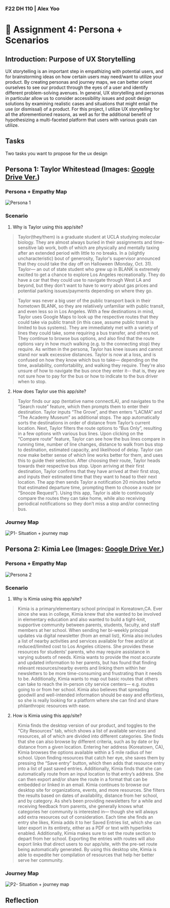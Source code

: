 ### F22 DH 110 | Alex Yoo
# :busts_in_silhouette: Assignment 4: Persona + Scenarios

## Introduction: Purpose of UX Storytelling
UX storytelling is an important step in empathizing with potential users, and for brainstorming ideas on how certain users may need/want to utilize your product. By creating personas and journey maps, we can better orient ourselves to see our product through the eyes of a user and identify different problem-solving avenues. In general, UX storytelling and personas in particular allow us to consider accessibility issues and posit design solutions by examining realistic cases and situations that might entail the use (or dismissal) of a product. For this project, I utilize UX storytelling for all the aforementioned reasons, as well as for the additional benefit of hypothesizing a multi-faceted platform that users with various goals can utilize.

## Tasks 
Two tasks you want to propose for the ux design

## Persona 1: Taylor Whitestead (Images: [Google Drive Ver.](https://drive.google.com/drive/folders/1SAU-YB3vyxjTszdIJb_A6HcP_nkYHt7f?usp=sharing))

### Persona + Empathy Map

![Persona 1](https://user-images.githubusercontent.com/101301281/197952730-7600188b-e826-4be5-8cea-25bbd9aabeda.png)

### Scenario

1. Why is Taylor using this app/site?
> Taylor(they/them) is a graduate student at UCLA studying molecular biology. They are almost always buried in their assignments and time-sensitive lab work, both of which are physically and mentally taxing after an extended period with little to no breaks. In a (slightly uncharacteristic) bout of generosity, Taylor's supervisor announced that they could take the day off on Halloween (Monday, Oct. 31). Taylor— an out of state student who grew up in BLANK is extremely excited to get a chance to explore Los Angeles recreationally. They do have a car that they could use to navigate through West LA and beyond, but they don't want to have to worry about gas prices and potential parking issues/payments depending on where they go. 

> Taylor was never a big user of the public transport back in their hometown BLANK, so they are relatiively unfamiliar with public transit, and even less so in Los Angeles. With a few destinations in mind, Taylor uses Google Maps to look up the respective routes that they could take via public transit (in this case, assume public transit is limited to bus systems). They are immediately met with a variety of lines they could take, some requiring a bus transfer, and others not. They continue to browse bus options, and also find that the route options vary in how much walking (e.g. to the connecting stop) they require. As written in the persona, Taylor has knee issues and cannot stand nor walk excessive distances. Taylor is now at a loss, and is confused on how they know which bus to take— depending on the time, availability, comfortability, and walking they require. They're also unsure of how to navigate the bus once they enter it-- that is, they are not sure how to pay for the bus or how to indicate to the bus driver when to stop.

2. How does Taylor use this app/site? 
> Taylor finds our app (tentative name connectLA), and navigates to the “Search route” feature, which then prompts them to enter their destination. Taylor inputs “The Grove”, and then enters “LACMA” and “The Academy Museum” as additional stops. The app automatically sorts the destinations in order of distance from Taylor’s current location. Next, Taylor filters the route options to “Bus Only”, resulting in a few options with various bus lines. Upon clicking on the “Compare route” feature, Taylor can see how the bus lines compare in running time, number of line changes, distance to walk from bus stop to destination, estimated capacity, and likelihood of delay. Taylor can now make better sense of which line works better for them, and uses this to guide their selection. 
> After choosing their route, Taylor heads towards their respective bus stop. Upon arriving at their first destination, Taylor confirms that they have arrived at their first stop, and inputs their estimated time that they want to head to their next location. The app then sends Taylor a notification 20 minutes before that estimated departure time, prompting them to choose a route (or “Snooze Request”). Using this app, Taylor is able to continuously compare the routes they can take home, while also receiving periodical notifications so they don’t miss a stop and/or connecting bus.

### Journey Map

![P1- Situation + journey map](https://user-images.githubusercontent.com/101301281/197952783-30f8514f-6159-4a53-a6fd-4e2477860bc2.png)

## Persona 2: Kimia Lee (Images: [Google Drive Ver.](https://drive.google.com/drive/folders/1SAU-YB3vyxjTszdIJb_A6HcP_nkYHt7f?usp=sharing))

### Persona + Empathy Map
![Persona 2](https://user-images.githubusercontent.com/101301281/197952825-96e02d20-d945-4c08-9ba6-ee9e15168255.png)

### Scenario

1. Why is Kimia using this app/site? 
> Kimia is a primary/elementary school principal in Koreatown,CA. Ever since she was in college, Kimia knew that she wanted to be involved in elementary education and also wanted to build a tight-knit, supportive community between parents, students, faculty, and staff members at her school. When sending her bi-weekly principal updates via digital newsletter (from an email list), Kimia also includes a list of nearby activities and services available for free and/or at reduced/limited cost to Los Angeles citizens. She provides these resources for students' parents, who may require assistance in varying subsets of needs. Kimia wants to provide the most accurate and updated information to her parents, but has found that finding relevant resources/nearby events and linking them within her newsletters to be more time-consuming and frustrating than it needs to be. Additionally, Kimia wants to map out basic routes that others can take to reach the in-person city service centers— e.g. routes going to or from her school. Kimia also believes that spreading goodwill and well-intended information should be easy and effortless, so she is really looking for a platform where she can find and share philanthropic resources with ease.

2. How is Kimia using this app/site?
> Kimia finds the desktop version of our product, and toggles to the “City Resources” tab, which shows a list of available services and resources, all of which are divided into different categories. She finds that she can also browse by different criteria, such as by date or by distance from a given location. Entering her address (Koreatown, CA), Kimia browses the options available within a 5 mile radius of her school. Upon finding resources that catch her eye, she saves them by pressing the “Save entry” button, which then adds that resource entry into a list of past saved entries. Additionally, Kimia finds that she can automatically route from an input location to that entry’s address. She can then export and/or share the route in a format that can be embedded or linked in an email. 
> Kimia continues to browse our desktop site for organizations, events, and more resources. She filters the results based on dates of availability, distance from her school, and by category. As she’s been providing newsletters for a while and receiving feedback from parents, she generally knows what categories her community is interested in— though she will always add extra resources out of consideration. Each time she finds an entry she likes, Kimia adds it to her Saved Entries list, which she can later export in its entirety, either as a PDF or text with hyperlinks enabled. Additionally, Kimia makes sure to set the route section to depart from her school. Exporting the entries with routes will also export links that direct users to our app/site, with the pre-set route being automatically generated. By using this desktop site, Kimia is able to expedite her compilation of resources that help her better serve her community.

### Journey Map
![P2- Situation + journey map](https://user-images.githubusercontent.com/101301281/197952892-4cd54a3d-f443-4b87-8875-1b7e53f0a2f8.png)

## Reflection
